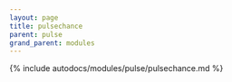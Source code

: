 ```yaml
---
layout: page
title: pulsechance
parent: pulse
grand_parent: modules
---
```


{% include autodocs/modules/pulse/pulsechance.md %}
